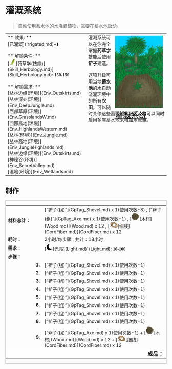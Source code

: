 # 灌溉系统  
> 自动使用蓄水池的水浇灌植物，需要在蓄水池启动。  
  
<table class="table table-bordered" data-toggle="table"  data-show-header="false"><thead style="display:none"><tr ><th  style="width:50%;text-align:left;vertical-align:top;"  >title</th><th  style="width:50%;text-align:left;vertical-align:top;"  ></th></tr></thead><tr ><td  style="width:50%;text-align:left;vertical-align:top;"  >** 效果: **<br>[已灌溉](Irrigated.md)<span style="font-family:ui-monospace"><b>+1</b></span><br><br>** 解锁条件: **<br>[<div style="width:20px;display:inline-block;text-align:center"><img decoding="async" src="../wiki/Sprite/LemonGrassStalks.png" href="a.md" style="max-width:20px;max-height:20px;"></div>[药草学(技能)](Skill_Herbology.md)](Skill_Herbology.md): <span style="font-family:ui-monospace"><b>150-150</b></span><br><br>** 解锁需求: **<br>[丛林边缘(环境)](Env_Outskirts.md)<br>[丛林深处(环境)](Env_DeepJungle.md)<br>[西部草原(环境)](Env_GrasslandsW.md)<br>[西部高地(环境)](Env_HighlandsWestern.md)<br>[丛林(环境)](Env_Jungle.md)<br>[丛林高地(环境)](Env_JungleHighlands.md)<br>[丛林边缘(环境)](Env_Outskirts.md)<br>[神秘谷(环境)](Env_SecretValley.md)<br>[湿地(环境)](Env_Wetlands.md)</td><td  style="width:50%;text-align:left;vertical-align:top;"  ><div style="float:right; margin:5px"><div class="gamecard" style="width:150px; height:225px;"><a href="Imp_Irrigation.md" style="color:black"><img decoding="async" src="../wiki/Sprite/CropPlotGrowing.png" class="cardimage" style="max-width:150px;max-height:225px;"><span style="font-size: 25px;">灌溉系统</span></a></div></div>灌溉系统可以在你完全掌握<b>药草学</b>技能后使用<b>铲子</b>建造。<br><br>这项升级可用当地<b>蓄水池</b>的水自动浇灌环境中的所有<b>农田</b>。可以随时关停这些蓄水池的水流，也可以同时启用多座蓄水池来增加水流量。</td></tr></tbody></table>  
  
## 制作  
<div  style="border:1px solid #BBB"><table><tr><td style="width:100px;"><b>材料总计：</b></td><td>[“铲子(组)”](GpTag_Shovel.md) x 1(使用次数-8) , [“斧子(组)”](GpTag_Axe.md) x 1(使用次数-1) , [<div style="width:25px;display:inline-block;text-align:center"><img decoding="async" src="../wiki/Sprite/Firewood.png" href="a.md" style="max-width:25px;max-height:25px;"></div>[木材](Wood.md)](Wood.md) x 12 , [<div style="width:25px;display:inline-block;text-align:center"><img decoding="async" src="../wiki/Sprite/CordFiber.png" href="a.md" style="max-width:25px;max-height:25px;"></div>[细线](CordFiber.md)](CordFiber.md) x 12</td></tr><tr><td><b>耗时：</b></td><td><font data-toggle="tooltip" data-placement="top" title="8TP">2小时</font>/每步骤 , 共计：<font data-toggle="tooltip" data-placement="top" title="72TP">18小时</font></td></tr><tr><td><b>需求：</b></td><td>[<div style="width:20px;display:inline-block;text-align:center"><img decoding="async" src="../wiki/Sprite/Darkness17367.png" href="a.md" style="max-width:20px;max-height:20px;"></div>[光亮](Light.md)](Light.md): <span style="font-family:ui-monospace"><b>10-100</b></span></td></tr><tr><td colspan=2><b>步骤：</b></td></tr><tr><td style="text-align:right"><b>1.</b></td><td>[“铲子(组)”](GpTag_Shovel.md) x 1(使用次数-1)</td></tr><tr><td style="text-align:right"><b>2.</b></td><td>[“铲子(组)”](GpTag_Shovel.md) x 1(使用次数-1)</td></tr><tr><td style="text-align:right"><b>3.</b></td><td>[“铲子(组)”](GpTag_Shovel.md) x 1(使用次数-1)</td></tr><tr><td style="text-align:right"><b>4.</b></td><td>[“铲子(组)”](GpTag_Shovel.md) x 1(使用次数-1)</td></tr><tr><td style="text-align:right"><b>5.</b></td><td>[“铲子(组)”](GpTag_Shovel.md) x 1(使用次数-1)</td></tr><tr><td style="text-align:right"><b>6.</b></td><td>[“铲子(组)”](GpTag_Shovel.md) x 1(使用次数-1)</td></tr><tr><td style="text-align:right"><b>7.</b></td><td>[“铲子(组)”](GpTag_Shovel.md) x 1(使用次数-1)</td></tr><tr><td style="text-align:right"><b>8.</b></td><td>[“铲子(组)”](GpTag_Shovel.md) x 1(使用次数-1)</td></tr><tr><td style="text-align:right"><b>9.</b></td><td>[“斧子(组)”](GpTag_Axe.md) x 1(使用次数-1) + [<div style="width:25px;display:inline-block;text-align:center"><img decoding="async" src="../wiki/Sprite/Firewood.png" href="a.md" style="max-width:25px;max-height:25px;"></div>[木材](Wood.md)](Wood.md) x 12 + [<div style="width:25px;display:inline-block;text-align:center"><img decoding="async" src="../wiki/Sprite/CordFiber.png" href="a.md" style="max-width:25px;max-height:25px;"></div>[细线](CordFiber.md)](CordFiber.md) x 12</td></tr><tr style="background-color:#fff;font-size:1.2em;"><td></td><td style="text-align:right"><b>成品：</b></td></tr></table></div>  
  


<script>document.title="灌溉系统 - 卡牌生存百科 Card Survival Wiki";</script>